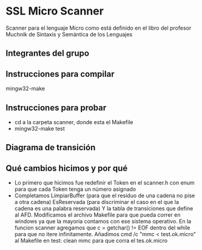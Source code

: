 # SSL Micro Scanner

Scanner para el lenguaje Micro como está definido en el libro del profesor Muchnik de Sintaxis y Semántica de los Lenguajes

## Integrantes del grupo

## Instrucciones para compilar
 mingw32-make 
## Instrucciones para probar
 - cd a la carpeta scanner, donde esta el Makefile  
 - mingw32-make test
## Diagrama de transición

## Qué cambios hicimos y por qué

- Lo primero que hicimos fue redefinir el Token en el scanner.h con enum para que cada Token tenga un número asignado
- Completamos LimpiarBuffer (para que el residuo de una cadena no pise a otra cadena) 
  EsReservada (para discriminar el caso en el que la cadena es una palabra reservada)
  Y la tabla de transiciones que define al AFD. Modificamos el archivo Makefile para que pueda correr en windows
  ya que la mayoria contamos con ese sistema operativo. En la funcion scanner agregamos que c = getchar() != EOF dentro 
  del while para que no itere infinitamente. Añadimos cmd /c "mmc < test.ok.micro" al Makefile en test: clean mmc para 
  que corra el tes.ok.micro 